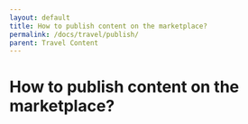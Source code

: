 ```yaml
---
layout: default
title: How to publish content on the marketplace?
permalink: /docs/travel/publish/
parent: Travel Content
---
```


# How to publish content on the marketplace?